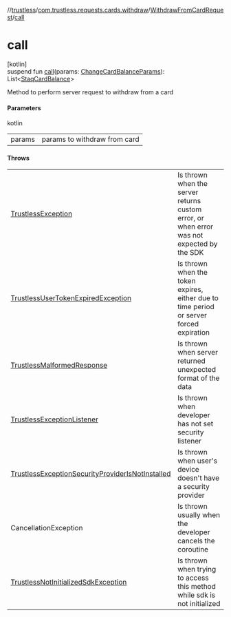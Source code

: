 //[trustless](../../../index.md)/[com.trustless.requests.cards.withdraw](../index.md)/[WithdrawFromCardRequest](index.md)/[call](call.md)

# call

[kotlin]\
suspend fun [call](call.md)(params: [ChangeCardBalanceParams](../../com.trustless.requests.cards.topUp/-change-card-balance-params/index.md)): List&lt;[StaqCardBalance](../../com.trustless.requests.cards/-staq-card-balance/index.md)&gt;

Method to perform server request to withdraw from a card

#### Parameters

kotlin

| | |
|---|---|
| params | params to withdraw from card |

#### Throws

| | |
|---|---|
| [TrustlessException](../../com.trustless.exceptions/-trustless-exception/index.md) | Is thrown when the server returns custom error, or when error was not expected by the SDK |
| [TrustlessUserTokenExpiredException](../../com.trustless.exceptions/-trustless-user-token-expired-exception/index.md) | Is thrown when the token expires, either due to time period or server forced expiration |
| [TrustlessMalformedResponse](../../com.trustless.exceptions/-trustless-malformed-response/index.md) | Is thrown when server returned unexpected format of the data |
| [TrustlessExceptionListener](../../com.trustless.exceptions/-trustless-exception-listener/index.md) | Is thrown when developer has not set security listener |
| [TrustlessExceptionSecurityProviderIsNotInstalled](../../com.trustless.exceptions/-trustless-exception-security-provider-is-not-installed/index.md) | Is thrown when user's device doesn't have a security provider |
| CancellationException | Is thrown usually when the developer cancels the coroutine |
| [TrustlessNotInitializedSdkException](../../com.trustless.exceptions/-trustless-not-initialized-sdk-exception/index.md) | Is thrown when trying to access this method while sdk is not initialized |
